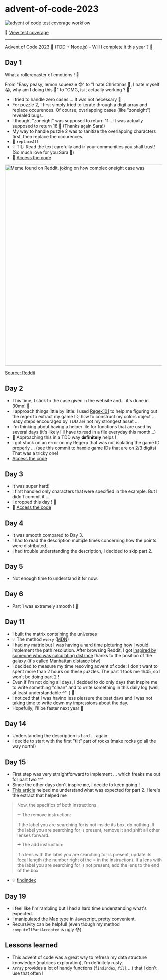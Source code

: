 # advent-of-code-2023

![advent of code test coverage workflow](https://github.com/leiluspocus/advent-of-code-2023/actions/workflows/workflow_tests_coverage.yml/badge.svg)

🧪 [View test coverage](https://leiluspocus.github.io/advent-of-code-2023/)

_____

Advent of Code 2023 🎅 (TDD + Node.js) - Will I complete it this year ? 🔮
## Day 1

What a rollercoaster of emotions ! 🎢

From "Easy peasy, lemon squeezie 😎" to "I hate Christmas 🤬, I hate myself 😭, why am I doing this 🫠" to "OMG, is it actually working ? 🥹"

- I tried to handle zero cases ... It was not necessary 🤡
- For puzzle 2, I first simply tried to iterate through a digit array and replace occurences. Of course, overlapping cases (like "zoneight") revealed bugs.
- I thought "zoneight" was supposed to return 11... It was actually supposed to return 18 🤡 (Thanks again Sara!)
- My way to handle puzzle 2 was to sanitize the overlapping characters first, then replace the occurences.
- 💜 `replaceAll`
- 💡 TIL: Read the text carefully and in your communities you shall trust! (So much love for you Sara 💜)
- 🤖 [Access the code](https://github.com/leiluspocus/advent-of-code-2023/tree/main/day1)

<img width="645" alt="Meme found on Reddit, joking on how complex oneight case was" src="https://github.com/leiluspocus/advent-of-code-2023/assets/1473845/d19c69f0-d574-4f56-addc-c98e410de335">

[Source: Reddit](https://www.reddit.com/r/adventofcode/comments/188wjj8/2023_day_1_did_not_see_this_coming/)



## Day 2
- This time, I stick to the case given in the website and... it's done in 30mn! 🥳
- I approach things little by little: I used [Regex101](https://regex101.com/r/hDYqxN/1) to help me figuring out the regex to extract my game ID, how to construct my colors object ... Baby steps encouraged by TDD are not my strongest asset ...
- I'm thinking about having a helper file for functions that are used by several days (it's likely i'll have to read in a file everyday this month...)
- 💜 Approaching this in a TDD way **definitely** helps !
- I got stuck on an error on my Regexp that was not isolating the game ID properly ... (see this commit to handle game IDs that are on 2/3 digits) That was a tricky one!
- [Access the code](https://github.com/leiluspocus/advent-of-code-2023/tree/main/day2)

## Day 3
- It was super hard!
- I first handled only characters that were specified in the example. But I didn't commit it ...
- I dropped this day ! 🚪
- 🤖 [Access the code](https://github.com/leiluspocus/advent-of-code-2023/tree/main/day3)

## Day 4
- It was smooth compared to Day 3.
- I had to read the description multiple times concerning how the points were distributed...
- I had trouble understanding the description, I decided to skip part 2.

## Day 5
- Not enough time to understand it for now.

## Day 6
- Part 1 was extremely smooth ! 🥹

## Day 11
- I built the matrix containing the universes
- 💡 The method `every` ([MDN](https://developer.mozilla.org/fr/docs/Web/JavaScript/Reference/Global_Objects/Array/every))
- I had my matrix but I was having a hard time picturing how I would implement the path resolution. After browsing Reddit, I got [inspired by someone who was calculating distance](https://www.reddit.com/r/adventofcode/comments/18fmrjk/comment/kcvnsna/?utm_source=share&utm_medium=web3x&utm_name=web3xcss&utm_term=1&utm_content=share_button) thanks to the position of the galaxy (it's called [Manhattan distance](https://fr.wikipedia.org/wiki/Distance_de_Manhattan) btw)
- I decided to measure my time resolving advent of code: I don't want to spent more than 2 hours on these puzzles. The part 1 took me 1h45, so I won't be doing part 2 !
- Even if I'm not doing all days, I decided to do only days that inspire me to write something "clean" and to write something in this daily log (well, at least understandable ^^' ) 🧽
- I noticed that I was having less pleasure the past days and I was not taking time to write down my impressions about the day.
- Hopefully, I'll be faster next year 🎢

## Day 14
- Understanding the description is hard ... again.
- I decide to start with the first "tilt" part of rocks (make rocks go all the way north!)

## Day 15
- First step was very straightforward to implement ... which freaks me out for part two ^^'
- Since the other days don't inspire me, I decide to keep going !
- [This article](https://dev.to/nickymeuleman/advent-of-code-2023-day-15-4h7c) helped me understand what was expected for part 2. Here's the extract that helped me
> Now, the specifics of both instructions.
>
> ➖ The remove instruction:
>
> If the label you are searching for is not inside its box, do nothing.
> If the label you are searching for is present, remove it and shift all other lenses forward.
>
>
> ➕ The add instruction:
>
> If a lens with the label you are searching for is present, update its focal length (the number right of the = in the instruction).
> If a lens with the label you are searching for is not present, add the lens to the end of the box.
>
>
- 💡 [findIndex](https://developer.mozilla.org/fr/docs/Web/JavaScript/Reference/Global_Objects/Array/findIndex)

## Day 19
- I feel like I'm rambling but I had a hard time understanding what's expected.
- I manipulated the Map type in Javascript, pretty convenient.
- Recursivity can be helpful! (even though my method `computeIfPartAccepted` is ugly 😳)
## Lessons learned
- This advent of code was a great way to refresh my data structure knowledge (matrices exploration), I'm definitely rusty.
- `Array` provides a lot of handy functions (`findIndex`, `fill` ...) that I don't use that often !
